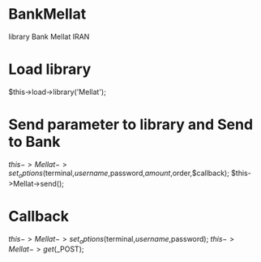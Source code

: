 # BankMellat
library Bank Mellat IRAN

# Load library
$this->load->library('Mellat');

# Send parameter to library and Send to Bank
$this->Mellat->set_options($terminal,$username,$password,$amount,$order,$callback);
$this->Mellat->send();

# Callback
$this->Mellat->set_options($terminal,$username,$password);
$this->Mellat->get($_POST);

